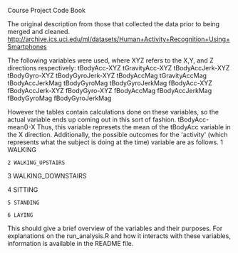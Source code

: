Course Project Code Book

The original description from those that collected the data prior to being merged and cleaned. http://archive.ics.uci.edu/ml/datasets/Human+Activity+Recognition+Using+Smartphones

The following variables were used, where XYZ refers to the X,Y, and Z directions respectively:
	tBodyAcc-XYZ
	tGravityAcc-XYZ
	tBodyAccJerk-XYZ
	tBodyGyro-XYZ
	tBodyGyroJerk-XYZ
	tBodyAccMag
	tGravityAccMag
	tBodyAccJerkMag
	tBodyGyroMag
	tBodyGyroJerkMag
	fBodyAcc-XYZ	
	fBodyAccJerk-XYZ
	fBodyGyro-XYZ
	fBodyAccMag
	fBodyAccJerkMag
	fBodyGyroMag
	fBodyGyroJerkMag 

However the tables contain calculations done on these variables, so the actual variable ends up coming out in this sort of fashion.
tBodyAcc-mean()-X
Thus, this variable represets the mean of the tBodyAcc variable in the X direction.
Additionally, the possible outcomes for the 'activity' (which represents what the subject is doing at the time) variable are as follows.
	1 WALKING

	2 WALKING_UPSTAIRS
	
3 WALKING_DOWNSTAIRS
	
4 SITTING

	5 STANDING

	6 LAYING

This should give a brief overview of the variables and their purposes.  For explanations on the run_analysis.R and how it interacts with these variables, information is available in the README file.
